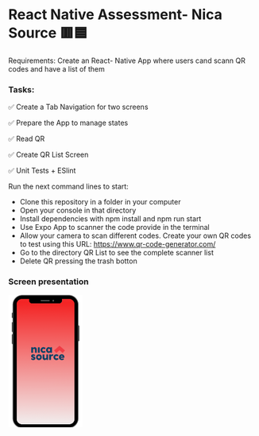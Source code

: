 <h1> React Native Assessment- Nica Source 🟥🟦 </h1>

Requirements: Create an React- Native App where users cand scann QR codes and have a list of them

<h3>Tasks:</h3>
<p>✅ Create a Tab Navigation for two screens</p>
<p>✅ Prepare the App to manage states</p>
<p>✅ Read QR </p>
<p>✅ Create QR List Screen</p>
<p>✅ Unit Tests + ESlint</p>

Run the next command lines to start:
- Clone this repository in a folder in your computer
- Open your console in that directory
- Install dependencies with npm install and npm run start
- Use Expo App to scanner the code provide in the terminal
- Allow your camera to scan different codes. Create your own QR codes to test using this URL: https://www.qr-code-generator.com/
- Go to the directory QR List to see the complete scanner list
- Delete QR pressing the trash botton 

<h3>Screen presentation</h3>
<img width="150" src='screenshot/start.png'/>







